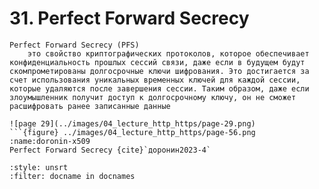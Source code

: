 # 31. Perfect Forward Secrecy
```{glossary}
Perfect Forward Secrecy (PFS)
    это свойство криптографических протоколов, которое обеспечивает конфиденциальность прошлых сессий связи, даже если в будущем будут скомпрометированы долгосрочные ключи шифрования. Это достигается за счет использования уникальных временных ключей для каждой сессии, которые удаляются после завершения сессии. Таким образом, даже если злоумышленник получит доступ к долгосрочному ключу, он не сможет расшифровать ранее записанные данные
```

```{dropdown} Доронин, 2023, раздел 4
![page 29](../images/04_lecture_http_https/page-29.png)
```{figure} ../images/04_lecture_http_https/page-56.png
:name:doronin-x509
Perfect Forward Secrecy {cite}`доронин2023-4`
```

```{bibliography}
:style: unsrt
:filter: docname in docnames
```